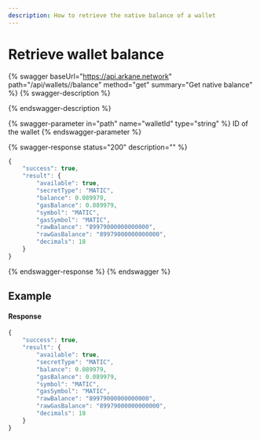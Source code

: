 ```yaml
---
description: How to retrieve the native balance of a wallet
---
```


# Retrieve wallet balance

{% swagger baseUrl="https://api.arkane.network" path="/api/wallets/<walletId>/balance" method="get" summary="Get native balance" %}
{% swagger-description %}

{% endswagger-description %}

{% swagger-parameter in="path" name="walletId" type="string" %}
ID of the wallet
{% endswagger-parameter %}

{% swagger-response status="200" description="" %}
```javascript
{
    "success": true,
    "result": {
        "available": true,
        "secretType": "MATIC",
        "balance": 0.089979,
        "gasBalance": 0.089979,
        "symbol": "MATIC",
        "gasSymbol": "MATIC",
        "rawBalance": "89979000000000000",
        "rawGasBalance": "89979000000000000",
        "decimals": 18
    }
}
```
{% endswagger-response %}
{% endswagger %}

## Example

#### Response

```javascript
{
    "success": true,
    "result": {
        "available": true,
        "secretType": "MATIC",
        "balance": 0.089979,
        "gasBalance": 0.089979,
        "symbol": "MATIC",
        "gasSymbol": "MATIC",
        "rawBalance": "89979000000000000",
        "rawGasBalance": "89979000000000000",
        "decimals": 18
    }
}
```

##

